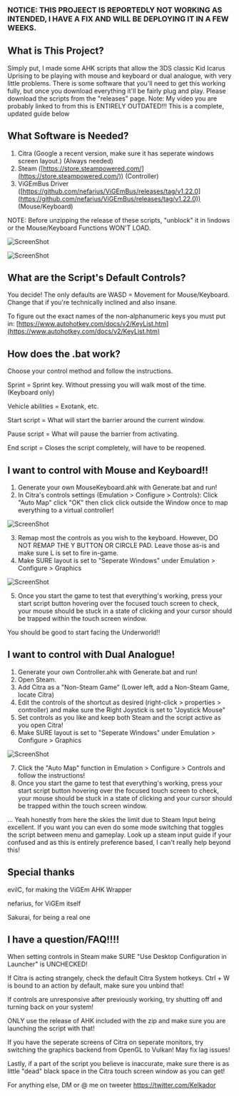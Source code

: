 ### NOTICE: THIS PROJEECT IS REPORTEDLY NOT WORKING AS INTENDED, I HAVE A FIX AND WILL BE DEPLOYING IT IN A FEW WEEKS.

## What is This Project?
Simply put, I made some AHK scripts that allow the 3DS classic Kid Icarus Uprising to be playing with mouse and keyboard or dual analogue, with very little problems. There is some software that you'll need to get this working fully, but once you download everything it'll be fairly plug and play. Please download the scripts from the "releases" page. Note: My video you are probably linked to from this is ENTIRELY OUTDATED!!! This is a complete, updated guide below

## What Software is Needed?
1. Citra (Google a recent version, make sure it has seperate windows screen layout.) (Always needed)
2. Steam ([https://store.steampowered.com/](https://store.steampowered.com/)) (Controller)
3. ViGEmBus Driver ([https://github.com/nefarius/ViGEmBus/releases/tag/v1.22.0](https://github.com/nefarius/ViGEmBus/releases/tag/v1.22.0)) (Mouse/Keyboard)

NOTE: Before unzipping the release of these scripts, "unblock" it in !indows or the Mouse/Keyboard Functions WON'T LOAD.

![ScreenShot](https://i.imgur.com/hL90WgX.png)

![ScreenShot](https://i.imgur.com/e2YruCf.png)

## What are the Script's Default Controls?
You decide! The only defaults are WASD = Movement for Mouse/Keyboard. Change that if you're technically inclined and also insane.

To figure out the exact names of the non-alphanumeric keys you must put in: [https://www.autohotkey.com/docs/v2/KeyList.htm](https://www.autohotkey.com/docs/v2/KeyList.htm)

## How does the .bat work?
Choose your control method and follow the instructions.

Sprint = Sprint key. Without pressing you will walk most of the time. (Keyboard only)

Vehicle abilities = Exotank, etc.

Start script = What will start the barrier around the current window.

Pause script = What will pause the barrier from activating.

End script = Closes the script completely, will have to be reopened.

## I want to control with Mouse and Keyboard!!
1. Generate your own MouseKeyboard.ahk with Generate.bat and run!
2. In Citra's controls settings (Emulation > Configure > Controls): Click "Auto Map" click "OK" then click click outside the Window once to map everything to a virtual controller!

![ScreenShot](https://i.imgur.com/HjBv41Z.png)

3. Remap most the controls as you wish to the keyboard. However, DO NOT REMAP THE Y BUTTON OR CIRCLE PAD. Leave those as-is and make sure L is set to fire in-game.
4. Make SURE layout is set to "Seperate Windows" under Emulation > Configure > Graphics

![ScreenShot](https://i.imgur.com/jCIUPZm.png)

5. Once you start the game to test that everything's working, press your start script button hovering over the focused touch screen to check, your mouse should be stuck in a state of clicking and your cursor should be trapped within the touch screen window.

You should be good to start facing the Underworld!!

## I want to control with Dual Analogue!
1. Generate your own Controller.ahk with Generate.bat and run!
2. Open Steam.
3. Add Citra as a "Non-Steam Game" (Lower left, add a Non-Steam Game, locate Citra)
4. Edit the controls of the shortcut as desired (right-click > properties > controller) and make sure the Right Joystick is set to "Joystick Mouse"
5. Set controls as you like and keep both Steam and the script active as you open Citra!
6. Make SURE layout is set to "Seperate Windows" under Emulation > Configure > Graphics

![ScreenShot](https://i.imgur.com/jCIUPZm.png)

7. Click the "Auto Map" function in Emulation > Configure > Controls and follow the instructions!
8. Once you start the game to test that everything's working, press your start script button hovering over the focused touch screen to check, your mouse should be stuck in a state of clicking and your cursor should be trapped within the touch screen window.

... Yeah honestly from here the skies the limit due to Steam Input being excellent. If you want you can even do some mode switching that toggles the script between menu and gameplay. Look up a steam input guide if your confused and as this is entirely preference based, I can't really help beyond this!

## Special thanks

evilC, for making the ViGEm AHK Wrapper

nefarius, for ViGEm itself

Sakurai, for being a real one

## I have a question/FAQ!!!!

When setting controls in Steam make SURE "Use Desktop Configuration in Launcher" is UNCHECKED!

If Citra is acting strangely, check the default Citra System hotkeys. Ctrl + W is bound to an action by default, make sure you unbind that!

If controls are unresponsive after previously working, try shutting off and turning back on your system!

ONLY use the release of AHK included with the zip and make sure you are launching the script with that!

If you have the seperate screens of Citra on seperate monitors, try switching the graphics backend from OpenGL to Vulkan! May fix lag issues!

Lastly, if a part of the script you believe is inaccurate, make sure there is as little "dead" black space in the Citra touch screen window as you can get!

For anything else, DM or @ me on tweeter https://twitter.com/Kelkador
